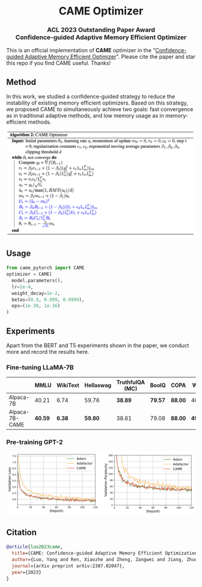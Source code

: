 <h1 align="center">CAME Optimizer</h1>
<h3 align="center">ACL 2023 Outstanding Paper Award<br/>Confidence-guided Adaptive Memory Efficient Optimizer</h3>

This is an official implementation of **CAME** optimizer in the "[Confidence-guided Adaptive Memory Efficient Optimizer](https://arxiv.org/abs/2307.02047)". Please cite the paper and star this repo if you find CAME useful. Thanks!

## Method

In this work, we studied a confidence-guided strategy to reduce the instability of existing memory efficient optimizers. Based on this strategy, we proposed CAME to simultaneously achieve two goals: fast convergence as in traditional adaptive methods, and low memory usage as in memory-efficient methods.

![CAME_code](assets/came.png)

## Usage

```python
from came_pytorch import CAME
optimizer = CAME(
  model.parameters(),
  lr=2e-4,
  weight_decay=1e-2,
  betas=(0.9, 0.999, 0.9999),
  eps=(1e-30, 1e-16)
)
```

## Experiments

Apart from the BERT and T5 experiments shown in the paper, we conduct more and record the results here.

### Fine-tuning LLaMA-7B

|                | MMLU      | WikiText | Hellaswag | TruthfulQA (MC) | BoolQ     | COPA      | WSC       | WIC       |
| -------------- | --------- | -------- | --------- | --------------- | --------- | --------- | --------- | --------- |
| Alpaca-7B      | 40.21     | 6.74     | 59.76     | **38.89**       | **79.57** | **88.00** | 46.15     | 49.84     |
| Alpaca-7B-CAME | **40.59** | **6.38** | **59.80** | 38.61           | 79.08     | **88.00** | **49.04** | **50.78** |

### Pre-training GPT-2

![CAME_gpt2](assets/gpt-2_came.png)

## Citation

```bibtex
@article{luo2023came,
  title={CAME: Confidence-guided Adaptive Memory Efficient Optimization},
  author={Luo, Yang and Ren, Xiaozhe and Zheng, Zangwei and Jiang, Zhuo and Jiang, Xin and You, Yang},
  journal={arXiv preprint arXiv:2307.02047},
  year={2023}
}
```
